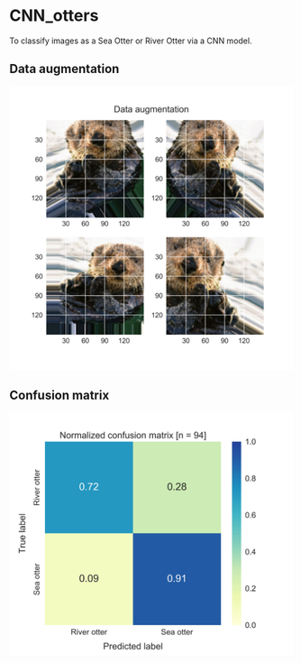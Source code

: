 # CNN_otters
To classify images as a Sea Otter or River Otter via a CNN model.

## Data augmentation
<img src="otter_newImg_20200104230926.jpg">

## Confusion matrix
<img src="Confusion_matrix.jpg">
